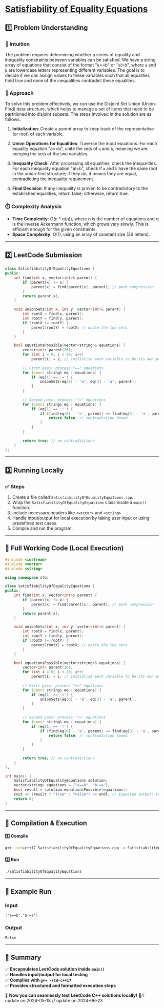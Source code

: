 # **[Satisfiability of Equality Equations](https://leetcode.com/problems/satisfiability-of-equality-equations/description/)**  

## **1️⃣ Problem Understanding**  
### **📌 Intuition**  
The problem requires determining whether a series of equality and inequality constraints between variables can be satisfied. We have a string array of equations that consist of the format "a==b" or "a!=b", where `a` and `b` are lowercase letters representing different variables. The goal is to decide if we can assign values to these variables such that all equalities hold true and none of the inequalities contradict these equalities.

### **🚀 Approach**  
To solve this problem effectively, we can use the Disjoint Set Union (Union-Find) data structure, which helps to manage a set of items that need to be partitioned into disjoint subsets. The steps involved in the solution are as follows:

1. **Initialization**: Create a parent array to keep track of the representative (or root) of each variable.

2. **Union Operations for Equalities**: Traverse the input equations. For each equality equation "a==b", unite the sets of `a` and `b`, meaning we are merging the sets of the two variables.

3. **Inequality Check**: After processing all equalities, check the inequalities. For each inequality equation "a!=b", check if `a` and `b` have the same root in the union-find structure; if they do, it means they are equal, contradicting the inequality requirement.

4. **Final Decision**: If any inequality is proven to be contradictory to the established equalities, return false; otherwise, return true.

### **⏱️ Complexity Analysis**  
- **Time Complexity**: O(n * α(n)), where n is the number of equations and α is the inverse Ackermann function, which grows very slowly. This is efficient enough for the given constraints.  
- **Space Complexity**: O(1), using an array of constant size (26 letters).

---  

## **2️⃣ LeetCode Submission**  
```cpp
class SatisfiabilityOfEqualityEquations {
public:
    int find(int x, vector<int>& parent) {
        if (parent[x] != x) {
            parent[x] = find(parent[x], parent); // path compression
        }
        return parent[x];
    }

    void unionSets(int x, int y, vector<int>& parent) {
        int rootX = find(x, parent);
        int rootY = find(y, parent);
        if (rootX != rootY) {
            parent[rootY] = rootX; // unite the two sets
        }
    }

    bool equationsPossible(vector<string>& equations) {
        vector<int> parent(26);
        for (int i = 0; i < 26; i++) 
            parent[i] = i; // initialize each variable to be its own parent
        
        // First pass: process "==" equations
        for (const string& eq : equations) {
            if (eq[1] == '=') {
                unionSets(eq[0] - 'a', eq[3] - 'a', parent);
            }
        }
        
        // Second pass: process "!=" equations
        for (const string& eq : equations) {
            if (eq[1] == '!') {
                if (find(eq[0] - 'a', parent) == find(eq[3] - 'a', parent)) {
                    return false; // contradiction found
                }
            }
        }
        
        return true; // no contradictions
    }
};
```  

---  

## **3️⃣ Running Locally**  
### **✅ Steps**  
1. Create a file called `SatisfiabilityOfEqualityEquations.cpp`.  
2. Wrap the `SatisfiabilityOfEqualityEquations` class inside a `main()` function.  
3. Include necessary headers like `<vector>` and `<string>`.  
4. Handle input/output for local execution by taking user input or using predefined test cases.  
5. Compile and run the program.  

---  

## **📝 Full Working Code (Local Execution)**  
```cpp
#include <iostream>
#include <vector>
#include <string>

using namespace std;

class SatisfiabilityOfEqualityEquations {
public:
    int find(int x, vector<int>& parent) {
        if (parent[x] != x) {
            parent[x] = find(parent[x], parent); // path compression
        }
        return parent[x];
    }

    void unionSets(int x, int y, vector<int>& parent) {
        int rootX = find(x, parent);
        int rootY = find(y, parent);
        if (rootX != rootY) {
            parent[rootY] = rootX; // unite the two sets
        }
    }

    bool equationsPossible(vector<string>& equations) {
        vector<int> parent(26);
        for (int i = 0; i < 26; i++) 
            parent[i] = i; // initialize each variable to be its own parent
        
        // First pass: process "==" equations
        for (const string& eq : equations) {
            if (eq[1] == '=') {
                unionSets(eq[0] - 'a', eq[3] - 'a', parent);
            }
        }
        
        // Second pass: process "!=" equations
        for (const string& eq : equations) {
            if (eq[1] == '!') {
                if (find(eq[0] - 'a', parent) == find(eq[3] - 'a', parent)) {
                    return false; // contradiction found
                }
            }
        }
        
        return true; // no contradictions
    }
};

int main() {
    SatisfiabilityOfEqualityEquations solution;
    vector<string> equations = {"a==b", "b!=a"};
    bool result = solution.equationsPossible(equations);
    cout << (result ? "True" : "False") << endl; // Expected Output: False
    return 0;
}
```  

---  

## **🔧 Compilation & Execution**  
#### **1️⃣ Compile**  
```bash
g++ -std=c++17 SatisfiabilityOfEqualityEquations.cpp -o SatisfiabilityOfEqualityEquations
```  

#### **2️⃣ Run**  
```bash
./SatisfiabilityOfEqualityEquations
```  

---  

## **🎯 Example Run**  
### **Input**  
```
["a==b","b!=a"]
```  
### **Output**  
```
False
```  

---  

## **📌 Summary**  
✅ **Encapsulates LeetCode solution inside `main()`**  
✅ **Handles input/output for local testing**  
✅ **Compiles with `g++ -std=c++17`**  
✅ **Provides structured and formatted execution steps**  

🚀 **Now you can seamlessly test LeetCode C++ solutions locally!** 🚀// update on 2024-05-18
// update on 2024-06-23
